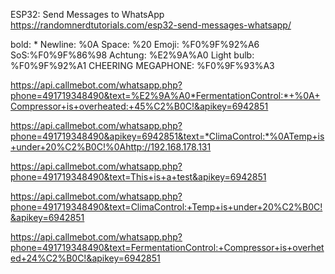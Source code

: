 
ESP32: Send Messages to WhatsApp
https://randomnerdtutorials.com/esp32-send-messages-whatsapp/


bold: *
Newline: %0A
Space: %20
Emoji: %F0%9F%92%A6
SoS:%F0%9F%86%98
Achtung: %E2%9A%A0
Light bulb: %F0%9F%92%A1
CHEERING MEGAPHONE: %F0%9F%93%A3

https://api.callmebot.com/whatsapp.php?phone=491719348490&text=%E2%9A%A0*FermentationControl:*+%0A+Compressor+is+overheated:+45%C2%B0C!&apikey=6942851

https://api.callmebot.com/whatsapp.php?phone=491719348490&apikey=6942851&text=*ClimaControl:*%0ATemp+is+under+20%C2%B0C!%0Ahttp://192.168.178.131

https://api.callmebot.com/whatsapp.php?phone=491719348490&text=This+is+a+test&apikey=6942851

https://api.callmebot.com/whatsapp.php?phone=491719348490&text=ClimaControl:+Temp+is+under+20%C2%B0C!&apikey=6942851

https://api.callmebot.com/whatsapp.php?phone=491719348490&text=FermentationControl:+Compressor+is+overheted+24%C2%B0C!&apikey=6942851
